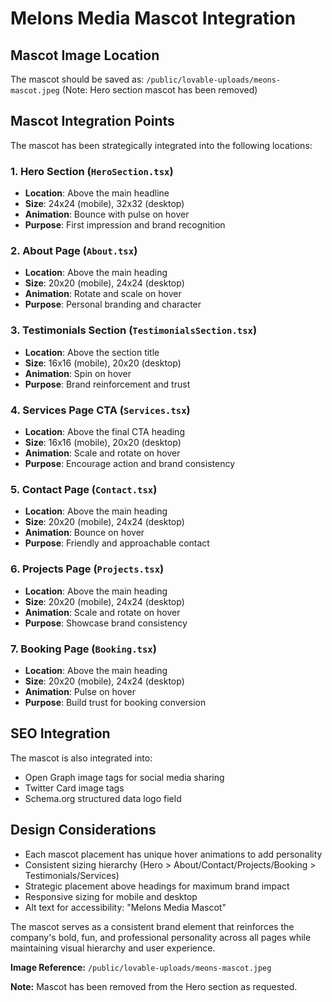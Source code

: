 # Melons Media Mascot Integration

## Mascot Image Location
The mascot should be saved as: `/public/lovable-uploads/meons-mascot.jpeg` (Note: Hero section mascot has been removed)

## Mascot Integration Points
The mascot has been strategically integrated into the following locations:

### 1. Hero Section (`HeroSection.tsx`)
- **Location**: Above the main headline
- **Size**: 24x24 (mobile), 32x32 (desktop)
- **Animation**: Bounce with pulse on hover
- **Purpose**: First impression and brand recognition

### 2. About Page (`About.tsx`)
- **Location**: Above the main heading
- **Size**: 20x20 (mobile), 24x24 (desktop)
- **Animation**: Rotate and scale on hover
- **Purpose**: Personal branding and character

### 3. Testimonials Section (`TestimonialsSection.tsx`)
- **Location**: Above the section title
- **Size**: 16x16 (mobile), 20x20 (desktop)
- **Animation**: Spin on hover
- **Purpose**: Brand reinforcement and trust

### 4. Services Page CTA (`Services.tsx`)
- **Location**: Above the final CTA heading
- **Size**: 16x16 (mobile), 20x20 (desktop)
- **Animation**: Scale and rotate on hover
- **Purpose**: Encourage action and brand consistency

### 5. Contact Page (`Contact.tsx`)
- **Location**: Above the main heading
- **Size**: 20x20 (mobile), 24x24 (desktop)
- **Animation**: Bounce on hover
- **Purpose**: Friendly and approachable contact

### 6. Projects Page (`Projects.tsx`)
- **Location**: Above the main heading
- **Size**: 20x20 (mobile), 24x24 (desktop)
- **Animation**: Scale and rotate on hover
- **Purpose**: Showcase brand consistency

### 7. Booking Page (`Booking.tsx`)
- **Location**: Above the main heading
- **Size**: 20x20 (mobile), 24x24 (desktop)
- **Animation**: Pulse on hover
- **Purpose**: Build trust for booking conversion

## SEO Integration
The mascot is also integrated into:
- Open Graph image tags for social media sharing
- Twitter Card image tags
- Schema.org structured data logo field

## Design Considerations
- Each mascot placement has unique hover animations to add personality
- Consistent sizing hierarchy (Hero > About/Contact/Projects/Booking > Testimonials/Services)
- Strategic placement above headings for maximum brand impact
- Responsive sizing for mobile and desktop
- Alt text for accessibility: "Melons Media Mascot"

The mascot serves as a consistent brand element that reinforces the company's bold, fun, and professional personality across all pages while maintaining visual hierarchy and user experience.

**Image Reference:** `/public/lovable-uploads/meons-mascot.jpeg`

**Note:** Mascot has been removed from the Hero section as requested.
